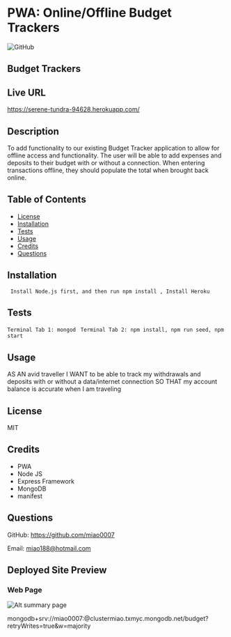 # PWA: Online/Offline Budget Trackers

![GitHub](https://img.shields.io/badge/license-MIT-blue)

## Budget Trackers

## Live URL
https://serene-tundra-94628.herokuapp.com/

## Description
To add functionality to our existing Budget Tracker application to allow for offline access and functionality.
The user will be able to add expenses and deposits to their budget with or without a connection. When entering transactions offline, they should populate the total when brought back online.
## Table of Contents
* [License](#license)
* [Installation](#installation)
* [Tests](#tests)
* [Usage](#usage)
* [Credits](#contribution)
* [Questions](#questions)

## Installation
``` Install Node.js first, and then run npm install , Install Heroku```
## Tests
``` Terminal Tab 1: mongod  ```
``` Terminal Tab 2: npm install, npm run seed, npm start ```
## Usage
AS AN avid traveller
I WANT to be able to track my withdrawals and deposits with or without a data/internet connection
SO THAT my account balance is accurate when I am traveling
## License
MIT
## Credits
* PWA
* Node JS
* Express Framework
* MongoDB
* manifest
## Questions
GitHub: https://github.com/miao0007

Email: miao188@hotmail.com

## Deployed Site Preview

### Web Page
![Alt summary page](./public/image/page.png)



mongodb+srv://miao0007:@clustermiao.txmyc.mongodb.net/budget?retryWrites=true&w=majority